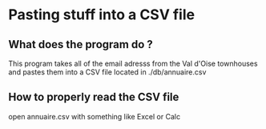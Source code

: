 <h1>Pasting stuff into a CSV file</h1>
<h2>What does the program do ?</h2>
<p>This program takes all of the email adresss from the Val d'Oise townhouses and pastes them into a CSV file located in ./db/annuaire.csv</p>
<h2>How to properly read the CSV file</h2>
<p>open annuaire.csv with something like Excel or Calc</p>
